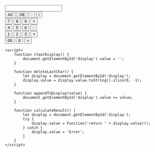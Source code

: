 
<!DOCTYPE html>
<html lang="en">
<head>
    <meta name="viewport" content="width=device-width, initial-scale=1.0">
    <title>Calculator</title>
    <link rel="stylesheet" href="style.css">
</head>
<body>
    <div class="container">
        <div class="calci">
            <form>
                <div class="display">
                    <input type="text" name="display" id="display">
                </div>
                <div>
                    <input type="button" value="AC" onclick="clearDisplay()" class="operator">
                    <input type="button" value="DE" onclick="deleteLastChar()" class="operator">
                    <input type="button" value="." onclick="appendToDisplay('.')" class="operator">
                    <input type="button" value="/" onclick="appendToDisplay('/')" class="operator">
                </div>
                <div>
                    <input type="button" value="7" onclick="appendToDisplay('7')">
                    <input type="button" value="8" onclick="appendToDisplay('8')">
                    <input type="button" value="9" onclick="appendToDisplay('9')">
                    <input type="button" value="×" onclick="appendToDisplay('*')" class="operator">
                </div>
                <div>
                    <input type="button" value="4" onclick="appendToDisplay('4')">
                    <input type="button" value="5" onclick="appendToDisplay('5')">
                    <input type="button" value="6" onclick="appendToDisplay('6')">
                    <input type="button" value="-" onclick="appendToDisplay('-')" class="operator">
                </div>
                <div>
                    <input type="button" value="1" onclick="appendToDisplay('1')">
                    <input type="button" value="2" onclick="appendToDisplay('2')">
                    <input type="button" value="3" onclick="appendToDisplay('3')">
                    <input type="button" value="+" onclick="appendToDisplay('+')" class="operator">
                </div>
                <div>
                    <input type="button" value="00" onclick="appendToDisplay('00')">
                    <input type="button" value="0" onclick="appendToDisplay('0')">
                    <input type="button" value="=" onclick="calculateResult()" class="equal">
                </div>
            </form>
        </div>
    </div>
    
    <script>
        function clearDisplay() {
            document.getElementById('display').value = '';
        }

        function deleteLastChar() {
            let display = document.getElementById('display');
            display.value = display.value.toString().slice(0, -1);
        }

        function appendToDisplay(value) {
            document.getElementById('display').value += value;
        }

        function calculateResult() {
            let display = document.getElementById('display');
            try {
                display.value = Function('return ' + display.value)();
            } catch {
                display.value = 'Error';
            }
        }
    </script>
</body>
</html>
